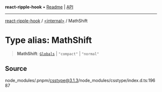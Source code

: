 **react-ripple-hook** • [Readme](../../README.md) \| [API](../../globals.md)

***

[react-ripple-hook](../../README.md) / [\<internal\>](../README.md) / MathShift

# Type alias: MathShift

> **MathShift**: [`Globals`](Globals.md) \| `"compact"` \| `"normal"`

## Source

node\_modules/.pnpm/csstype@3.1.3/node\_modules/csstype/index.d.ts:19687
